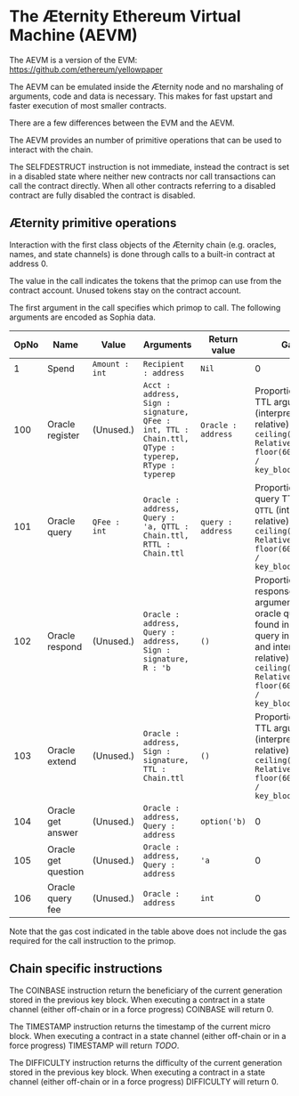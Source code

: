 # The Æternity Ethereum Virtual Machine (AEVM)

The AEVM is a version of the EVM: https://github.com/ethereum/yellowpaper

The AEVM can be emulated inside the Æternity node and no marshaling of
arguments, code and data is necessary.  This makes for fast upstart
and faster execution of most smaller contracts.

There are a few differences between the EVM and the AEVM.

The AEVM provides an number of primitive operations that can be
used to interact with the chain.

The SELFDESTRUCT instruction is not immediate, instead the contract is
set in a disabled state where neither new contracts nor call
transactions can call the contract directly. When all other contracts
referring to a disabled contract are fully disabled the contract is
disabled.

## Æternity primitive operations

Interaction with the first class objects of the Æternity chain (e.g.
oracles, names, and state channels) is done through calls to a
built-in contract at address 0.


The value in the call indicates the tokens that the primop can use from the contract account.
Unused tokens stay on the contract account.

The first argument in the call specifies which primop to call.
The following arguments are encoded as Sophia data.

| OpNo | Name                |          Value |             Arguments | Return value    | Gas cost |
| ---- | ------------------- | -------------- | --------------------- | --------------- | -------- |
|    1 | Spend               | `Amount : int` | `Recipient : address` | `Nil`           | 0        |
|  100 | Oracle register     | (Unused.)      | `Acct : address, Sign : signature, QFee : int, TTL : Chain.ttl, QType : typerep, RType : typerep` | `Oracle : address` | Proportional to oracle TTL argument `TTL` (interpreted as relative), specifically: `ceiling(32000 * RelativeTTL / floor(60 * 24 * 365 / key_block_interval))` |
|  101 | Oracle query        | `QFee : int`   | `Oracle : address, Query : 'a, QTTL : Chain.ttl, RTTL : Chain.ttl` | `query : address` | Proportional to oracle query TTL argument `QTTL` (interpreted as relative), specifically: `ceiling(32000 * RelativeTTL / floor(60 * 24 * 365 / key_block_interval))` |
|  102 | Oracle respond      | (Unused.)      | `Oracle : address, Query : address, Sign : signature, R : 'b` | `()` | Proportional to oracle response TTL argument `RTTL` in oracle query (as found in the oracle query in the state, and interpreted as relative), specifically: `ceiling(32000 * RelativeTTL / floor(60 * 24 * 365 / key_block_interval))` |
|  103 | Oracle extend       | (Unused.)      | `Oracle : address, Sign : signature, TTL : Chain.ttl` | `()` | Proportional to oracle TTL argument `TTL` (interpreted as relative), specifically: `ceiling(32000 * RelativeTTL / floor(60 * 24 * 365 / key_block_interval))` |
|  104 | Oracle get answer   | (Unused.)      | `Oracle : address, Query : address` | `option('b)` | 0 |
|  105 | Oracle get question | (Unused.)      | `Oracle : address, Query : address` | `'a` | 0     |
|  106 | Oracle query fee    | (Unused.)      | `Oracle : address`    | `int`           | 0        |

Note that the gas cost indicated in the table above does not include the gas required for the call instruction to the primop.

## Chain specific instructions

The COINBASE instruction return the beneficiary of the current generation
stored in the previous key block.
When executing a contract in a state channel (either off-chain or in
a force progress) COINBASE will return 0.

The TIMESTAMP instruction returns the timestamp of the current micro block.
When executing a contract in a state channel (either off-chain or in
a force progress) TIMESTAMP will return *TODO*.

The DIFFICULTY instruction returns the difficulty of the current
generation stored in the previous key block.
When executing a contract in a state channel (either off-chain or in
a force progress) DIFFICULTY will return 0.


